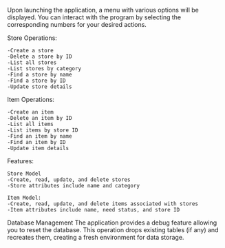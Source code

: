 Upon launching the application, a menu with various options will be displayed. You can interact with the program by selecting the corresponding numbers for your desired actions.

Store Operations:

    -Create a store
    -Delete a store by ID
    -List all stores
    -List stores by category
    -Find a store by name
    -Find a store by ID
    -Update store details

Item Operations:

    -Create an item
    -Delete an item by ID
    -List all items
    -List items by store ID
    -Find an item by name
    -Find an item by ID
    -Update item details

Features:

    Store Model
    -Create, read, update, and delete stores
    -Store attributes include name and category
    
    Item Model:
    -Create, read, update, and delete items associated with stores
    -Item attributes include name, need status, and store ID

Database Management
The application provides a debug feature allowing you to reset the database. This operation drops existing tables (if any) and recreates them, creating a fresh environment for data storage.